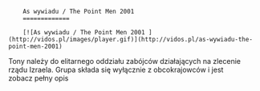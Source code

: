 
        As wywiadu / The Point Men 2001 
        =============
        
        [![As wywiadu / The Point Men 2001 ](http://vidos.pl/images/player.gif)](http://vidos.pl/as-wywiadu-the-point-men-2001)
        
        
 Tony należy do elitarnego oddziału zabójców działających na zlecenie rządu Izraela. Grupa składa się wyłącznie z obcokrajowców i jest zobacz pełny opis
    
